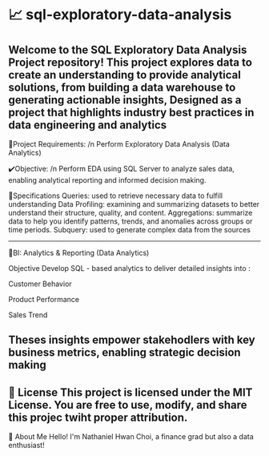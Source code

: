 # 📈 sql-exploratory-data-analysis
Welcome to the SQL Exploratory Data Analysis Project repository! This project explores data  to create an understanding to provide analytical solutions, from building a data warehouse to generating actionable insights, Designed as a project that highlights industry best practices in data engineering and analytics
-
📝Project Requirements: /n
Perform Exploratory Data Analysis (Data Analytics) 

✔️Objective: /n
Perform EDA using SQL Server to analyze sales data, enabling analytical reporting and informed decision making.

🧮Specifications
Queries: used to retrieve necessary data to fulfill understanding
Data Profiling: examining and summarizing datasets to better understand their structure, quality, and content.
Aggregations: summarize data to help you identify patterns, trends, and anomalies across groups or time periods.
Subquery: used to generate complex data from the sources 

----
🎯BI: Analytics & Reporting (Data Analytics) 

Objective
Develop SQL - based analytics to deliver detailed insights into :

Customer Behavior

Product Performance

Sales Trend

Theses insights empower stakehodlers with key business metrics, enabling strategic decision making
-
🚧 License
This project is licensed under the MIT License. You are free to use, modify, and share this projec twiht proper attribution.
-
🎁 About Me
Hello! I'm Nathaniel Hwan Choi, a finance grad but also a data enthusiast!
